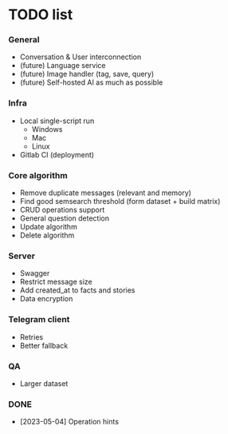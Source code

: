# TODO list

### General
* Conversation & User interconnection
* (future) Language service
* (future) Image handler (tag, save, query)
* (future) Self-hosted AI as much as possible

### Infra
* Local single-script run
  * Windows
  * Mac
  * Linux
* Gitlab CI (deployment)

### Core algorithm
* Remove duplicate messages (relevant and memory)
* Find good semsearch threshold (form dataset + build matrix)
* CRUD operations support
* General question detection
* Update algorithm
* Delete algorithm

### Server
* Swagger
* Restrict message size
* Add created_at to facts and stories
* Data encryption

### Telegram client
* Retries
* Better fallback

### QA
* Larger dataset

### DONE
* [2023-05-04] Operation hints